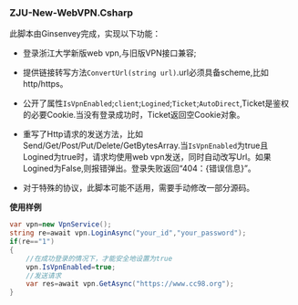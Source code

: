 ### ZJU-New-WebVPN.Csharp

此脚本由Ginsenvey完成，实现以下功能：

- 登录浙江大学新版web vpn,与旧版VPN接口兼容;

- 提供链接转写方法`ConvertUrl(string url)`.url必须具备scheme,比如http/https。

- 公开了属性`IsVpnEnabled`;`client`;`Logined`;`Ticket`;`AutoDirect`,Ticket是鉴权的必要Cookie.当没有登录成功时，Ticket返回空Cookie对象。

- 重写了Http请求的发送方法，比如Send/Get/Post/Put/Delete/GetBytesArray.当`IsVpnEnabled`为true且Logined为true时，请求均使用web vpn发送，同时自动改写Url。如果Logined为False,则报错弹出。登录失败返回“404：{错误信息}”。

- 对于特殊的协议，此脚本可能不适用，需要手动修改一部分源码。

**使用样例**

```csharp
var vpn=new VpnService();
string re=await vpn.LoginAsync("your_id","your_password");
if(re=="1")
{
    //在成功登录的情况下，才能安全地设置为true
    vpn.IsVpnEnabled=true;
    //发送请求
    var res=await vpn.GetAsync("https://www.cc98.org");
}

```


